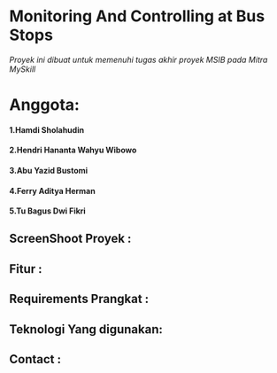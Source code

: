 # Monitoring And Controlling at Bus Stops
_Proyek ini dibuat untuk memenuhi tugas akhir proyek MSIB pada Mitra MySkill_
<h1>Anggota:</h1>
<h4>1.Hamdi Sholahudin</h4>
<h4>2.Hendri Hananta Wahyu Wibowo</h4>
<h4>3.Abu Yazid Bustomi</h4>
<h4>4.Ferry Aditya Herman </h4>
<h4>5.Tu Bagus Dwi Fikri </h4>

## ScreenShoot Proyek :

## Fitur :

## Requirements Prangkat :

## Teknologi Yang digunakan:

## Contact :



